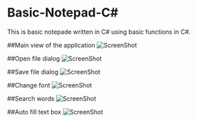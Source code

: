 # Basic-Notepad-C#
This is basic notepade written in C# using basic functions in C#.

##Main view of the application
![ScreenShot](https://github.com/udayanga91/Basic-Notepad-C-/blob/master/Screenshots/1.PNG)

##Open file dialog
![ScreenShot](https://github.com/udayanga91/Basic-Notepad-C-/blob/master/Screenshots/openFile.PNG)

##Save file dialog
![ScreenShot](https://github.com/udayanga91/Basic-Notepad-C-/blob/master/Screenshots/saveFile.PNG)

##Change font
![ScreenShot](https://github.com/udayanga91/Basic-Notepad-C-/blob/master/Screenshots/changeFonts.PNG)

##Search words
![ScreenShot](https://github.com/udayanga91/Basic-Notepad-C-/blob/master/Screenshots/search.PNG)

##Auto fill text box
![ScreenShot](https://github.com/udayanga91/Basic-Notepad-C-/blob/master/Screenshots/autoFill.png)
